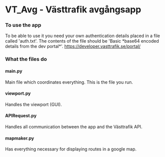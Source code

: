 # VT_Avg - Västtrafik avgångsapp

### To use the app
To be able to use it you need your own authentication details placed in a file called 'auth.txt'. The contents of the file should be 'Basic \*base64 encoded details from the dev portal\*'.
https://developer.vasttrafik.se/portal/


### What the files do

#### main.py
Main file which coordinates everything. This is the file you run.

#### viewport.py
Handles the viewport (GUI).

#### APIRequest.py
Handles all communication between the app and the Västtrafik API.

#### mapmaker.py
Has everything necessary for displaying routes in a google map.
